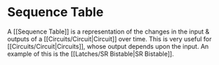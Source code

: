 # Sequence Table
A [[Sequence Table]] is a representation of the changes in the input & outputs of a [[Circuits/Circuit|Circuit]] over time. This is very useful for [[Circuits/Circuit|Circuits]], whose output depends upon the input. An example of this is the [[Latches/SR Bistable|SR Bistable]].
